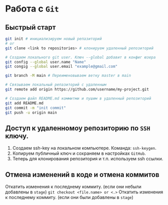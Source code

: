 # Работа с `Git`
## Быстрый старт
```bash
git init # инициализируем новый репазиторий
# or
git clone <link to repositories> # клонируем удаленный репозиторий

# Создаем локального git user. Ключ --global добавит в конфиг юзера
git config --global user.name "Name"
git congig --global user.email "example@gmail.com"

git branch -M main # Переименовываем ветку master в main

# Связываем локальный репазиторий с удаленным
git remote add origin https://github.com/username/my-project.git

# Создаем файл README.md коммитми и пушим в удаленный репозиторий
git add README.md
git commit -m "init commit"
git push -u origin main
```

## Доступ к удаленномоу репозиторию по `SSH` ключу.
1. Создаем ssh-key на локальном компьютере. Команда: `ssh-keygen`.
2. Копируем публичный ключ и сохраняем в настройках `GitHub`.
3. Теперь для клонирования репозитория и т.п. используем ssh ссылки.

## Отмена изменений в коде и отмена коммитов
Откатить изменения к последнему коммиту. (если они небыли добавлены в `stage`)
`git checkout <file.name> or <.>`
Откатить изменения к последнему коммиту. (если они были добавлены в `stage`)
